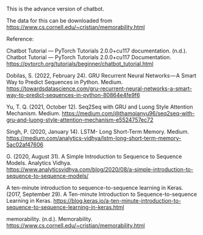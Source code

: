 This is the advance version of chatbot.

The data for this can be downloaded from https://www.cs.cornell.edu/~cristian/memorability.html

Reference:

Chatbot Tutorial — PyTorch Tutorials 2.0.0+cu117 documentation. (n.d.). Chatbot Tutorial — PyTorch Tutorials 2.0.0+cu117 Documentation. https://pytorch.org/tutorials/beginner/chatbot_tutorial.html

Dobilas, S. (2022, February 24). GRU Recurrent Neural Networks — A Smart Way to Predict Sequences in Python. Medium. https://towardsdatascience.com/gru-recurrent-neural-networks-a-smart-way-to-predict-sequences-in-python-80864e4fe9f6

Yu, T. Q. (2021, October 12). Seq2Seq with GRU and Luong Style Attention Mechanism. Medium. https://medium.com/@thamqianyu96/seq2seq-with-gru-and-luong-style-attention-mechanism-e5524757ec72

Singh, P. (2020, January 14). LSTM- Long Short-Term Memory. Medium. https://medium.com/analytics-vidhya/lstm-long-short-term-memory-5ac02af47606

G. (2020, August 31). A Simple Introduction to Sequence to Sequence Models. Analytics Vidhya. https://www.analyticsvidhya.com/blog/2020/08/a-simple-introduction-to-sequence-to-sequence-models/

A ten-minute introduction to sequence-to-sequence learning in Keras. (2017, September 29). A Ten-minute Introduction to Sequence-to-sequence Learning in Keras. https://blog.keras.io/a-ten-minute-introduction-to-sequence-to-sequence-learning-in-keras.html

memorability. (n.d.). Memorability. https://www.cs.cornell.edu/~cristian/memorability.html
